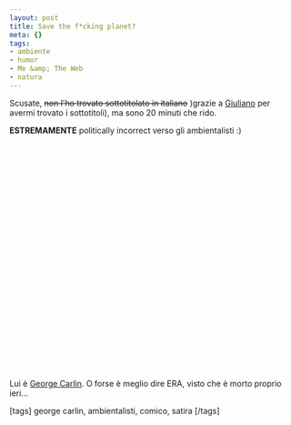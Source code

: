 ```yaml
--- 
layout: post
title: Save the f*cking planet?
meta: {}
tags: 
- ambiente
- humor
- Me &amp; The Web
- natura
---
```

Scusate, <s>non l'ho trovato sottotitolato in italiano</s> )grazie a [Giuliano](http://firewalker.iobloggo.com/) per avermi trovato i sottotitoli), ma sono 20 minuti che rido.  
  
**ESTREMAMENTE** politically incorrect verso gli ambientalisti :)  
  
<object width="535" height="400"><param name="movie" value="http://www.youtube.com/v/7idMtrWfRVw&rel=1"></param><param name="wmode" value="transparent"></param><embed src="http://www.youtube.com/v/7idMtrWfRVw&rel=1" type="application/x-shockwave-flash" wmode="transparent" width="535" height="400"></embed></object>  
  
Lui è [George Carlin](http://www.georgecarlin.com/). O forse è meglio dire ERA, visto che è morto proprio ieri...  
  
[tags] george carlin, ambientalisti, comico, satira [/tags] 

